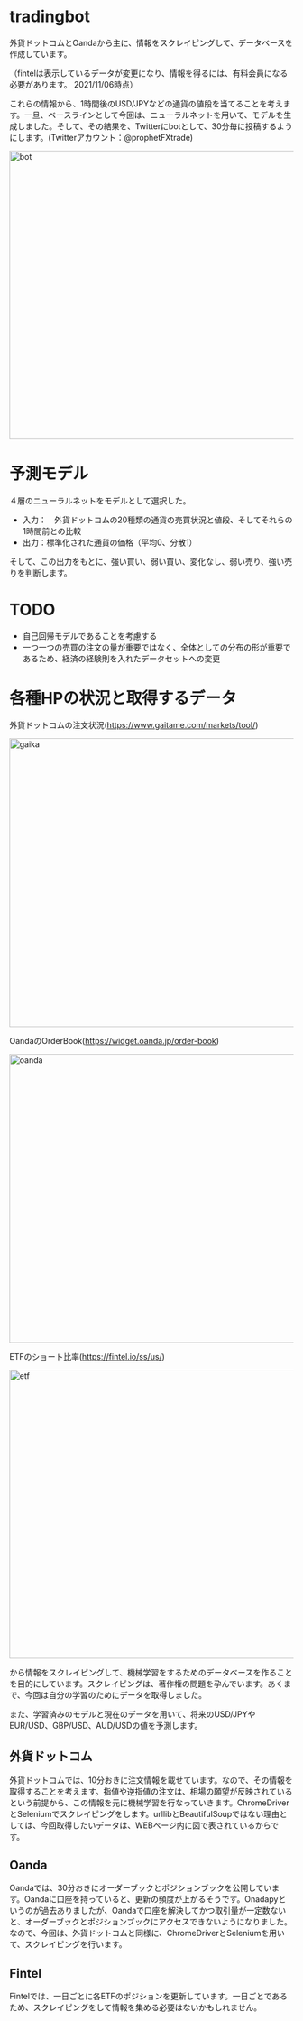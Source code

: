 # tradingbot
外貨ドットコムとOandaから主に、情報をスクレイピングして、データベースを作成しています。

（fintelは表示しているデータが変更になり、情報を得るには、有料会員になる必要があります。 2021/11/06時点）

これらの情報から、1時間後のUSD/JPYなどの通貨の値段を当てることを考えます。一旦、ベースラインとして今回は、ニューラルネットを用いて、モデルを生成しました。そして、その結果を、Twitterにbotとして、30分毎に投稿するようにします。(Twitterアカウント：@prophetFXtrade)

<img width="512" alt="bot" src="https://user-images.githubusercontent.com/44596652/140602856-dad4b4b4-209f-4d8f-9623-c5bba3ba10ee.png">

# 予測モデル
４層のニューラルネットをモデルとして選択した。

- 入力：　外貨ドットコムの20種類の通貨の売買状況と値段、そしてそれらの1時間前との比較
- 出力：標準化された通貨の価格（平均0、分散1）

そして、この出力をもとに、強い買い、弱い買い、変化なし、弱い売り、強い売りを判断します。

# TODO
- 自己回帰モデルであることを考慮する
- 一つ一つの売買の注文の量が重要ではなく、全体としての分布の形が重要であるため、経済の経験則を入れたデータセットへの変更

# 各種HPの状況と取得するデータ
外貨ドットコムの注文状況(https://www.gaitame.com/markets/tool/)

<img width="512" alt="gaika" src="https://user-images.githubusercontent.com/44596652/122717984-51485b80-d2a7-11eb-956b-ac69b76b62bd.png">

OandaのOrderBook(https://widget.oanda.jp/order-book)

<img width="512" alt="oanda" src="https://user-images.githubusercontent.com/44596652/122717991-54dbe280-d2a7-11eb-9258-84f2f8dac990.png">

ETFのショート比率(https://fintel.io/ss/us/)

<img width="512" alt="etf" src="https://user-images.githubusercontent.com/44596652/122717942-4392d600-d2a7-11eb-919e-cf5803eeb89d.png">

から情報をスクレイピングして、機械学習をするためのデータベースを作ることを目的にしています。スクレイピングは、著作権の問題を孕んでいます。あくまで、今回は自分の学習のためにデータを取得しました。

また、学習済みのモデルと現在のデータを用いて、将来のUSD/JPYやEUR/USD、GBP/USD、AUD/USDの値を予測します。

## 外貨ドットコム

外貨ドットコムでは、10分おきに注文情報を載せています。なので、その情報を取得することを考えます。指値や逆指値の注文は、相場の願望が反映されているという前提から、この情報を元に機械学習を行なっていきます。ChromeDriverとSeleniumでスクレイピングをします。urllibとBeautifulSoupではない理由としては、今回取得したいデータは、WEBページ内に図で表されているからです。

## Oanda
Oandaでは、30分おきにオーダーブックとポジションブックを公開しています。Oandaに口座を持っていると、更新の頻度が上がるそうです。Onadapyというのが過去ありましたが、Oandaで口座を解決してかつ取引量が一定数ないと、オーダーブックとポジションブックにアクセスできないようになりました。なので、今回は、外貨ドットコムと同様に、ChromeDriverとSeleniumを用いて、スクレイピングを行います。

## Fintel
Fintelでは、一日ごとに各ETFのポジションを更新しています。一日ごとであるため、スクレイピングをして情報を集める必要はないかもしれません。
